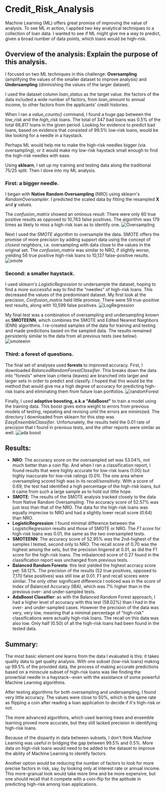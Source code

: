 # Credit_Risk_Analysis

Machine Learning (ML) offers great promise of improving the value of analysis. To see ML in action, I applied two key analytical techniques to a collection of loan data. I wanted to see if ML might give me a way to predict, given a broad number of data points, which loans would be high-risk.

## Overview of the analysis: Explain the purpose of this analysis.
I focused on two ML techniques in this challenge: **Oversampling** (amplifying the values of the smaller dataset to improve analysis) and **Undersampling** (diminishing the values of the larger dataset). 

I used the dataset column *loan_status* as the target value. the factors of the data included a wide number of factors, from *loan_amount* to annual income, to other factors from the applicants' credit histories. 

When I ran a *value_counts()* command, I found a huge gap between the *low_risk* and the *high_risk* loans. The total of 347 bad loans was 0.5% of the total 68,817 loans in the given period. Looking for evidence to predict bad loans, based on evidence that consisted of 99.5% low-risk loans, would be like looking for a needle in a haystack.

Perhaps ML would help me to make the high-risk needles bigger (via oversampling), or it would make my low-risk haystack small enough to find the high-risk needles with ease.

Using **sklearn**, I set up my training and testing data along the traditional 75/25 split. Then I dove into my ML analysis.

### First: a bigger needle. 
I began with **Native Random Oversampling** (NRO) using sklearn's *RandomOversampler*. I predicted the scaled data by fitting the resampled **X** and **y** values.

The *confusion_matrix* showed an ominous result: There were only 60 true positive results as opposed to 10,763 false positives. The algorithm was 179 times as likely to miss a high-risk loan as to identify one.
![Oversampling](https://github.com/JDittes/Credit_Risk_Analysis/blob/main/images/native_random_sampl.png)

Next I used the *SMOTE* algorithm to oversample the data. SMOTE offers the promise of more precision by adding support data using the concept of *closest neighbors*, i.e. oversampling with data close to the values in the original set. The *confusion_matrix* was similar to NRO, if slightly worse, yielding 56 true positive high-risk loans to 10,137 false-positive results.
![smote](https://github.com/JDittes/Credit_Risk_Analysis/blob/main/images/smote_oversampl.png)

### Second: a smaller haystack.
I used sklearn's *LogisticRegression* to undersample the dataset, hoping to find a more successful way to find the "needles" of high-risk loans. This decreased the values of the predominant dataset. My first look at the precision, *Confusion_matrix* held little promise. There were 59 true-positive test results, along with 10,599 false positives.
![LogRegression](https://github.com/JDittes/Credit_Risk_Analysis/blob/main/images/logistic_regression_undersampl.png)

My final test was a combination of oversampling and undersampling known as **SMOTEENN**, which combines the SMOTE and Edited Nearest Naighbors (ENN) algorithms. I re-created samples of the data for training and testing and made predictions based on the sampled data. The results remained persistenly similar to the data from all previous tests (see below). 
![smoteenn](https://github.com/JDittes/Credit_Risk_Analysis/blob/main/images/smotteen.png)

### Third: a forest of questions.
The final set of analyses used **forests** to improved accuracy. First, I downloaded *BalancedRandomForestClassifier*. This breaks down the data into "forests" where loan criteria (leaves) are branched into larger and larger sets in order to predict and classify. I hoped that this would be the method that would give ma a high degree of accuracy for predicting high-risk loans and eliminating them from future loan portfolios.
![randomForest](https://github.com/JDittes/Credit_Risk_Analysis/blob/main/images/brfclassifier.png)

Finally, I used **adaptive boosting, a.k.a "AdaBoost"** to train a model using the training data. This boost gives extra weight to errors from previous models of testing, repeating and revising until the errors are minimized. The directory I downloaded from sklearn for this step was *EasyEnsembleClassifier*. Unfortunately, the results held the 0.01 rate of precision that I found in previous tests, and the other reports were similar as well.
![ada boost](https://github.com/JDittes/Credit_Risk_Analysis/blob/main/images/AdaBoost.png)

## Results: 
- **NRO**: The accuracy score on the oversampled set was 53.04%, not much better than a coin flip. And when I ran a classification report, I found results that were highly accurate for low-risk loans (1.00) but highly inaccurate for low-risk ratings (0.01). The one area where oversampling scored high was in its *recall/sensitivity*. With a score of 0.69, the test had identified a high percentage of the high-risk loans, but it came from such a large sample as to hold out little hope.
- **SMOTE**: The results of the SMOTE analysis tracked closely to the data from Native Random Oversampling. The accuracy score of 52.57% was just less than that of the NRO. The data for the high-risk loans was equally imprecise to NRO and had a slightly lower recall score (0.64) than NRO.
- **LogisticRegression**: I found minimal difference between the LogisticRegression results and those of SMOTE or NRO. The *F1 score* for high-risk loans was 0.01, the same as the two oversampled tests. 
- **SMOTEENN**: The accuracy score of 52.95% was the 2nd-highest of the samples I tested, second only to NRO. The recall score of 0.70 was the highest among the sets, but the precision lingered at 0.01, as did the F1 score for the high-risk loans. The imbalanced score of 0.27 found in the classification report was unchanged from previous tests.
- **Balanced Random Forests**: this test yielded the highest accracy score yet: 58.12%. The precision of the results (52 true positives, opposed to 7,170 false positives) was still low at 0.01. F1 and recall scores were similar. The only other significant difference I noticed was in the score of Index of Balanced Accuracy (IBA), which was 7% higher than in the previous over- and under-sampled tests.
- **AdaBoost Classifier**: as with the Balanced Random Forest approach, I had a higher level of accuracy with this test (58.02%) than I had in the over- and under-sampled cases. However the precision of the data was very, very low, meaning that a minimal percentage of "high-risk" classifications were actually high-risk loans. The recall on this data was also low. Only half (0.50) of all the high-risk loans had been found in the tested data.

## Summary: 
The most basic element one learns from the data I evaluated is this: it takes quality data to get quality analysis. With one subset (low-risk loans) making up 99.5% of the provided data, the process of making accurate predictions based on a miniscule subset of high-risk loans was like finding the proverbial needle in a haystack--even with the assistance of some powerful Machine Learning algorithms.

After testing algorithms for both oversampling and undersampling, I found very little accuracy. The values were close to 50%, which is the same rate as flipping a coin after reading a loan application to decide if it's high-risk or not.

The more advanced algorithms, which used learning trees and ensemble learning proved more accurate, but they still lacked precision in identifying high-risk loans.

Because of the disparity in data between subsets, I don't think Machine Learning was useful in bridging the gap between 99.5% and 0.5%. More data on high-risk loans would need to be added to the dataset to improve the ability of Machine Learning to identify factors.

Another option would be reducing the number of factors to look for more precise factors in risk, say, by looking only at interest rate or annual income. This more-granual look would take more time and be more expensive, but one should recall that it compete with a coin-flip for the aptitude in predicting high-risk among loan applications.
